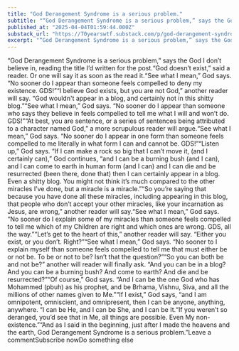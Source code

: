```yaml
---
title: "God Derangement Syndrome is a serious problem."
subtitle: "“God Derangement Syndrome is a serious problem,” says the God I don’t believe in, reading the title I’d written for the post."
published_at: "2025-04-04T01:59:44.000Z"
substack_url: "https://70yearswtf.substack.com/p/god-derangement-syndrome-is-a-serious"
excerpt: "“God Derangement Syndrome is a serious problem,” says the God I don’t believe in, reading the title I’d written for the post.“God doesn’t exist,” said a reader."
---
```

“God Derangement Syndrome is a serious problem,” says the God I don’t believe in, reading the title I’d written for the post.“God doesn’t exist,” said a reader. Or one will say it as soon as the read it.“See what I mean,” God says. “No sooner do I appear than someone feels compelled to deny my existence. GDS!”“I believe God exists, but you are not God,” another reader will say. “God wouldn't appear in a blog, and certainly not in this shitty blog.”“See what I mean,” God says. “No sooner do I appear than someone who says they believe in feels compelled to tell me what I will and won’t do. GDS!”“At best, you are sentence, or a series of sentences being attributed to a character named God,” a more scrupulous reader will argue.“See what I mean,” God says. “No sooner do I appear in one form than someone feels compelled to me literally in what form I can and cannot be. GDS!”“Listen up,” God says. “If I can make a rock so big that I can’t move it, (and I certainly can),” God continues, “and I can be a burning bush (and I can), and I can come to earth in human form (and I can) and I can die and be resurrected (been there, done that) then I can certainly appear in a blog. Even a shitty blog. You might not think it’s much compared to the other miracles I’ve done, but a miracle is a miracle.”“So you’re saying that because you have done all these miracles, including appearing in this blog, that people who don’t accept your other miracles, like your incarnation as Jesus, are wrong,” another reader will say.“See what I mean,” God says. “No sooner do I explain some of my miracles than someone feels compelled to tell me which of my Children are right and which ones are wrong. GDS, all the way.”“Let’s get to the heart of this,” another reader will say. “Either you exist, or you don’t. Right?”“See what I mean,” God says. “No sooner to I explain myself than someone feels compelled to tell me that must either be or not be. To be or not to be? Isn’t that the question?”“So you can both be and not be?” another will reader will finally ask. “And you can be in a blog? And you can be a burning bush? And come to earth? And die and be resurrected?”“Of course,” God says. “And I can be the one God who has Mohammed (pbuh) as his prophet, and be Brhama, Vishnu, Siva, and all the millions of other names given to Me.”“If I exist,” God says, “and I am omnipotent, omniscient, and omnipresent, then I can be anyone, anything, anywhere. “I can be He, and I can be She, and I can be It.“If you weren’t so deranged, you’d see that in Me, all things are possible. Even My non-existence.”“And as I said in the beginning, just after I made the heavens and the earth, God Derangement Syndrome is a serious problem.”Leave a commentSubscribe nowDo something else